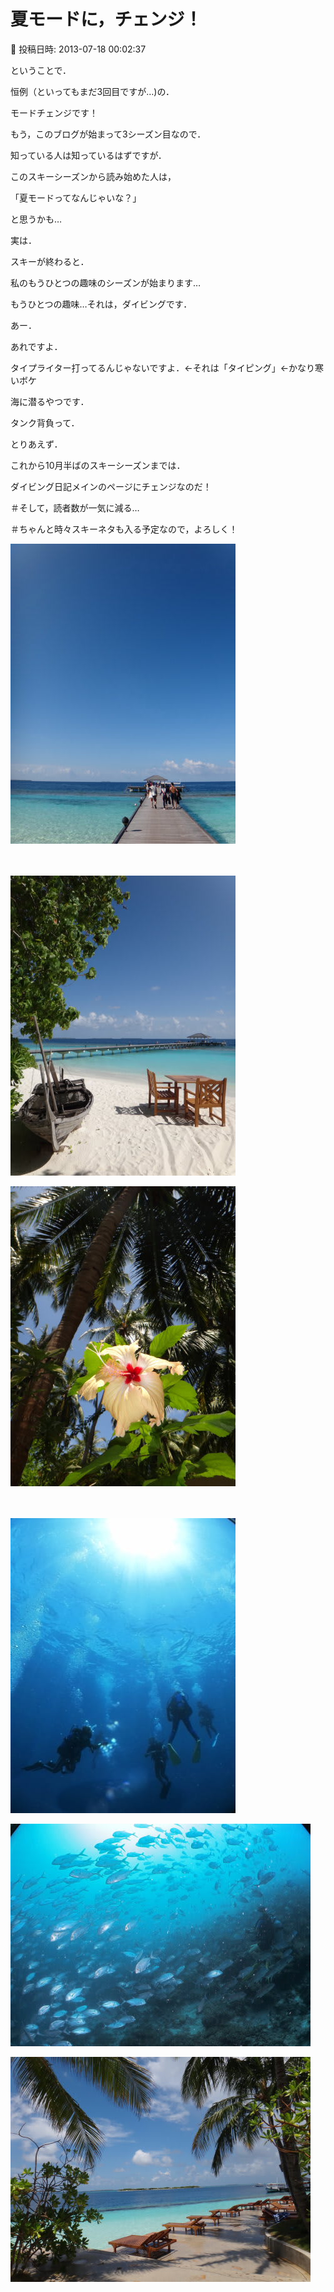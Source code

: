 # 夏モードに，チェンジ！

📅 投稿日時: 2013-07-18 00:02:37

ということで．


恒例（といってもまだ3回目ですが…)の．


モードチェンジです！





もう，このブログが始まって3シーズン目なので．


知っている人は知っているはずですが．


このスキーシーズンから読み始めた人は，


「夏モードってなんじゃいな？」


と思うかも…





実は．


スキーが終わると．


私のもうひとつの趣味のシーズンが始まります…


もうひとつの趣味…それは，ダイビングです．





あー．


あれですよ．


タイプライター打ってるんじゃないですよ．←それは「タイピング」←かなり寒いボケ


海に潜るやつです．


タンク背負って．





とりあえず．


これから10月半ばのスキーシーズンまでは．


ダイビング日記メインのページにチェンジなのだ！





＃そして，読者数が一気に減る…


＃ちゃんと時々スキーネタも入る予定なので，よろしく！







![a8f7f8c31565054301e7799a36201ea2.jpg](images/a8f7f8c31565054301e7799a36201ea2.jpg)

　

![9874dee0d002b9f50d620280d4ac2df8.jpg](images/9874dee0d002b9f50d620280d4ac2df8.jpg)









![08800b1a243be65f48b059efae49e8d4.jpg](images/08800b1a243be65f48b059efae49e8d4.jpg)

　

![7583d963615ec3d344b8e39fabab5fa7.jpg](images/7583d963615ec3d344b8e39fabab5fa7.jpg)









![1a1d29046b7db02fd6bafb105052d446.jpg](images/1a1d29046b7db02fd6bafb105052d446.jpg)









![a82ced5e2e2b3c68e23358a78b600e41.jpg](images/a82ced5e2e2b3c68e23358a78b600e41.jpg)

